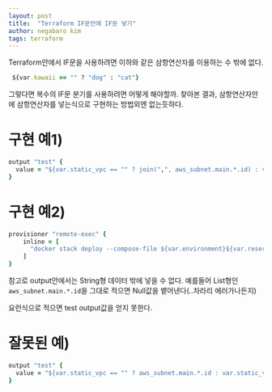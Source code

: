 ```yaml
---
layout: post
title:  "Terraform IF문안에 IF문 넣기"
author: negabaro kim
tags: terraform
---
```



Terraform안에서 IF문을 사용하려면 이하와 같은 삼항연산자를 이용하는 수 밖에 없다.

```ruby
 ${var.kawaii == "" ? "dog" : "cat"}
```

그렇다면 복수의 IF문 분기를 사용하려면 어떻게 해야할까.
찾아본 결과, 삼항연산자안에 삼항연산자를 넣는식으로 구현하는 방법외엔 없는듯하다.

# 구현 예1)

```ruby
output "test" {
  value = "${var.static_vpc == "" ? join(",", aws_subnet.main.*.id) : var.static_vpc == "vpc-xx" ? join(",",var.static_subnets) : join(",",data.aws_subnet_ids.static_vpc.ids) }"
}
```

# 구현 예2)

```ruby
provisioner "remote-exec" {
    inline = [
      "docker stack deploy --compose-file ${var.environment}${var.reservation_mode == 1 ? "-reservation" : ""}-${var.mount_status == 1 ? "mount" : "default"}.yml blue --with-registry-auth",
    ]
}
```


참고로 output안에서는 String형 데이터 밖에 넣을 수 없다.
예를들어 List형인 `aws_subnet.main.*.id`을 그대로 적으면 Null값을 뱉어낸다(..차라리 에러가나든지)

요런식으로 적으면 test output값을 얻지 못한다.

# 잘못된 예)

```ruby
output "test" {
  value = "${var.static_vpc == "" ? aws_subnet.main.*.id : var.static_vpc == "vpc-xx" ? join(",",var.static_subnets) : join(",",data.aws_subnet_ids.static_vpc.ids) }"
}
```



  